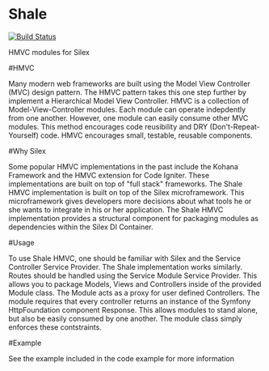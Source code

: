 Shale
=====

[![Build Status](https://travis-ci.org/ShalePHP/HMVC.png?branch=master)](https://travis-ci.org/ShalePHP/HMVC)

HMVC modules for Silex

#HMVC

Many modern web frameworks are built using the Model View Controller (MVC) design pattern. The HMVC pattern takes this one step further by implement a Hierarchical Model View Controller.
HMVC is a collection of Model-View-Controller modules. Each module can operate indepdently from one another. However, one module can easily consume other MVC modules. This method encourages code reusibility and DRY (Don't-Repeat-Yourself) code. HMVC encourages small, testable, reusable components.

#Why Silex

Some popular HMVC implementations in the past include the Kohana Framework and the HMVC extension for Code Igniter. These implementations are built on top of "full stack" frameworks. The Shale HMVC implementation is built on top of the Silex microframework. This microframework gives developers more decisions about what tools he or she wants to integrate in his or her application. The Shale HMVC implementation provides a structural component for packaging modules as dependencies within the Silex DI Container. 

#Usage

To use Shale HMVC, one should be familiar with Silex and the Service Controller Service Provider. The Shale implementation works similarly. Routes should be handled using the Service
Module Service Provider. This allows you to package Models, Views and Controllers inside of the provided Module class. The Module acts as a proxy for user defined Controllers. The module requires that every controller returns an instance of the Symfony HttpFoundation component Response. This allows modules to stand alone, but also be easily consumed by one another. The module class simply enforces these contstraints. 

#Example

See the example included in the code example for more information
